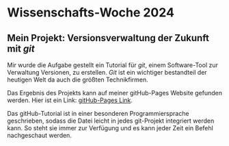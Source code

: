 # Wissenschafts-Woche 2024

## Mein Projekt: Versionsverwaltung der Zukunft mit _git_

Mir wurde die Aufgabe gestellt ein Tutorial für _git_, einem Software-Tool zur Verwaltung Versionen, zu erstellen.
_Git_ ist ein wichtiger bestandteil der heutigen Welt da auch die größten Technikfirmen.

Das Ergebnis des Projekts kann auf meiner gitHub-Pages Website gefunden werden. Hier ist ein Link: <a href="https://hanglma.github.io/Wissenschafts-Woche-2024/tutorial.html"> gitHub-Pages Link</a>.

Das gitHub-Tutorial ist in einer besonderen Programmiersprache geschrieben, sodass die Datei leicht in jedes git-Projekt integriert werden kann. So steht sie immer zur Verfügung und es kann jeder Zeit ein Befehl nachgeschaut werden.
